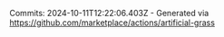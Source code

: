 Commits: 2024-10-11T12:22:06.403Z - Generated via https://github.com/marketplace/actions/artificial-grass
<br>
